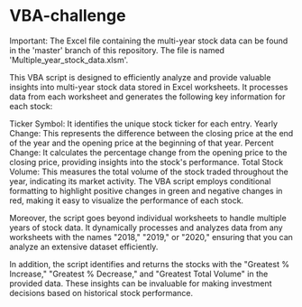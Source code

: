 # VBA-challenge
Important: The Excel file containing the multi-year stock data can be found in the 'master' branch of this repository. The file is named 'Multiple_year_stock_data.xlsm'.


This VBA script is designed to efficiently analyze and provide valuable insights into multi-year stock data stored in Excel worksheets. It processes data from each worksheet and generates the following key information for each stock:

Ticker Symbol: It identifies the unique stock ticker for each entry.
Yearly Change: This represents the difference between the closing price at the end of the year and the opening price at the beginning of that year.
Percent Change: It calculates the percentage change from the opening price to the closing price, providing insights into the stock's performance.
Total Stock Volume: This measures the total volume of the stock traded throughout the year, indicating its market activity.
The VBA script employs conditional formatting to highlight positive changes in green and negative changes in red, making it easy to visualize the performance of each stock.

Moreover, the script goes beyond individual worksheets to handle multiple years of stock data. It dynamically processes and analyzes data from any worksheets with the names "2018," "2019," or "2020," ensuring that you can analyze an extensive dataset efficiently.

In addition, the script identifies and returns the stocks with the "Greatest % Increase," "Greatest % Decrease," and "Greatest Total Volume" in the provided data. These insights can be invaluable for making investment decisions based on historical stock performance.
